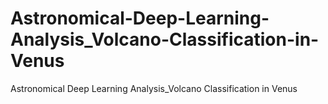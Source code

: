 # Astronomical-Deep-Learning-Analysis_Volcano-Classification-in-Venus
Astronomical Deep Learning Analysis_Volcano Classification in Venus
